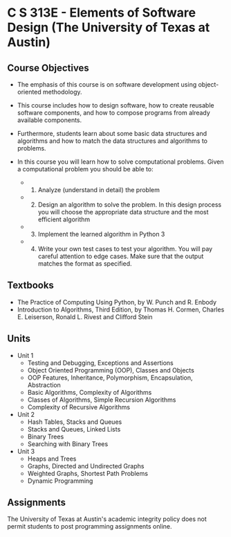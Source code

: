 # C S 313E - Elements of Software Design (The University of Texas at Austin)
## Course Objectives
- The emphasis of this course is on software development using object-oriented methodology. 
- This course includes how to design software, how to create reusable software components, and how to compose programs from already available components. 
- Furthermore, students learn about some basic data structures and algorithms and how to match the data structures and algorithms to problems.

- In this course you will learn how to solve computational problems. Given a computational
problem you should be able to:
  - 1. Analyze (understand in detail) the problem
  - 2. Design an algorithm to solve the problem. In this design process you will choose the
appropriate data structure and the most efficient algorithm
  - 3. Implement the learned algorithm in Python 3
  - 4. Write your own test cases to test your algorithm. You will pay careful attention to edge
cases. Make sure that the output matches the format as specified.
## Textbooks
- The Practice of Computing Using Python, by W. Punch and R. Enbody
- Introduction to Algorithms, Third Edition, by Thomas H. Cormen, Charles E. Leiserson, Ronald L. Rivest and Clifford Stein 
## Units
- Unit 1
  - Testing and Debugging, Exceptions and Assertions
  - Object Oriented Programming (OOP), Classes and Objects
  - OOP Features, Inheritance, Polymorphism, Encapsulation, Abstraction
  - Basic Algorithms, Complexity of Algorithms
  - Classes of Algorithms, Simple Recursion Algorithms
  - Complexity of Recursive Algorithms 
- Unit 2
  - Hash Tables, Stacks and Queues
  - Stacks and Queues, Linked Lists
  - Binary Trees
  - Searching with Binary Trees
- Unit 3
  - Heaps and Trees
  - Graphs, Directed and Undirected Graphs
  - Weighted Graphs, Shortest Path Problems
  - Dynamic Programming
## Assignments
The University of Texas at Austin's academic integrity policy does not permit students to post programming assignments online.
